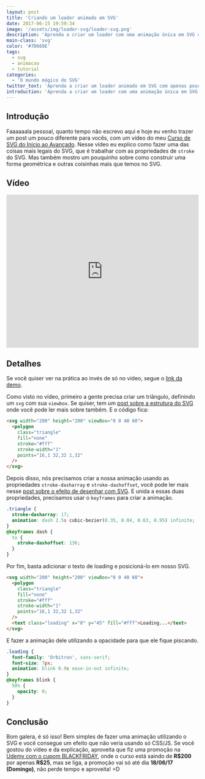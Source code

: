 ```yaml
---
layout: post
title: 'Criando um loader animado em SVG'
date: 2017-06-15 19:59:34
image: '/assets/img/loader-svg/loader-svg.png'
description: 'Aprenda a criar um loader com uma animação única em SVG com apenas poucas linhas.'
main-class: 'svg'
color: '#7D669E'
tags:
  - svg
  - animacao
  - tutorial
categories:
  - 'O mundo mágico do SVG'
twitter_text: 'Aprenda a criar um loader animado em SVG com apenas poucas linhas.'
introduction: 'Aprenda a criar um loader com uma animação única em SVG com apenas poucas linhas.'
---
```


## Introdução

Faaaaaala pessoal, quanto tempo não escrevo aqui e hoje eu venho trazer um post um pouco diferente para vocês, com um vídeo do meu [Curso de SVG do Início ao Avançado](https://www.udemy.com/aprendendo-svg-do-inicio-ao-avancado/?couponCode=PROMOAGO21). Nesse vídeo eu explico como fazer uma das coisas mais legais do SVG, que é trabalhar com as propriedades de `stroke` do SVG. Mas também mostro um pouquinho sobre como construir uma forma geométrica e outras coisinhas mais que temos no SVG.

## Vídeo

<div class='embed-container'><iframe style="width: 100% !important; height: 400px" src='https://www.youtube.com/embed/T4ApXdYyYTE' frameborder='0' allowfullscreen></iframe></div>

## Detalhes

Se você quiser ver na prática ao invés de só no vídeo, segue o [link da demo](https://willianjusten.com.br/curso-de-svg/strokes/loader.html).

Como visto no vídeo, primeiro a gente precisa criar um triângulo, definindo um `svg` com sua `viewbox`. Se quiser, tem um [post sobre a estrutura do SVG](https://willianjusten.com.br/a-estrutura-do-svg/) onde você pode ler mais sobre também. E o código fica:

```html
<svg width="200" height="200" viewBox="0 0 40 60">
  <polygon
    class="triangle"
    fill="none"
    stroke="#fff"
    stroke-width="1"
    points="16,1 32,32 1,32"
  />
</svg>
```

Depois disso, nós precisamos criar a nossa animação usando as propriedades `stroke-dasharray` e `stroke-dashoffset`, você pode ler mais nesse [post sobre o efeito de desenhar com SVG](https://willianjusten.com.br/efeito-de-desenhar-com-svg/). E unida a essas duas propriedades, precisamos usar o `keyframes` para criar a animação.

```css
.triangle {
  stroke-dasharray: 17;
  animation: dash 2.5s cubic-bezier(0.35, 0.04, 0.63, 0.95) infinite;
}
@keyframes dash {
  to {
    stroke-dashoffset: 136;
  }
}
```

Por fim, basta adicionar o texto de loading e posicioná-lo em nosso SVG.

```html
<svg width="200" height="200" viewBox="0 0 40 60">
  <polygon
    class="triangle"
    fill="none"
    stroke="#fff"
    stroke-width="1"
    points="16,1 32,32 1,32"
  />
  <text class="loading" x="0" y="45" fill="#fff">Loading...</text>
</svg>
```

E fazer a animação dele utilizando a opacidade para que ele fique piscando.

```css
.loading {
  font-family: 'Orbitron', sans-serif;
  font-size: 7px;
  animation: blink 0.9s ease-in-out infinite;
}
@keyframes blink {
  50% {
    opacity: 0;
  }
}
```

## Conclusão

Bom galera, é só isso! Bem simples de fazer uma animação utilizando o SVG e você consegue um efeito que não veria usando só CSS/JS. Se você gostou do vídeo e da explicação, aproveita que fiz uma promoção na [Udemy com o cupom BLACKFRIDAY](https://www.udemy.com/aprendendo-svg-do-inicio-ao-avancado/?couponCode=PROMOAGO21), onde o curso está saindo de **R\$200** por apenas **R\$25**, mas se liga, a promoção vai só até dia **18/06/17 (Domingo)**, não perde tempo e aproveita! =D
